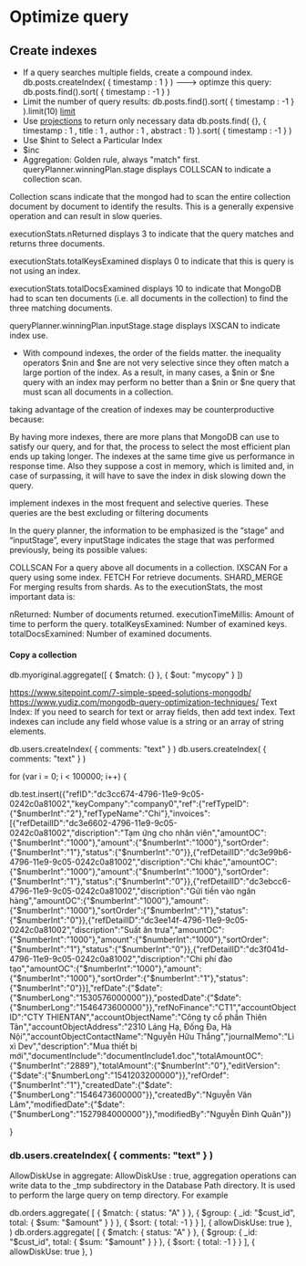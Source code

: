 # Optimize query
## Create indexes
-  If a query searches multiple fields, create a compound index. 
db.posts.createIndex( { timestamp : 1 } )
---> optimze this query:  db.posts.find().sort( { timestamp : -1 } )
- Limit the number of query results: db.posts.find().sort( { timestamp : -1 } ).limit(10)
[limit](https://docs.mongodb.com/manual/reference/method/cursor.limit/#cursor.limit)
- Use [projections](https://docs.mongodb.com/manual/tutorial/project-fields-from-query-results/#read-operations-projection) to return only necessary data
db.posts.find( {}, { timestamp : 1 , title : 1 , author : 1 , abstract : 1} ).sort( { timestamp : -1 } )
- Use $hint to Select a Particular Index
-  $inc 
- Aggregation: Golden rule, always "match" first.
queryPlanner.winningPlan.stage displays COLLSCAN to indicate a collection scan.

Collection scans indicate that the mongod had to scan the entire collection document by document to identify the results. This is a generally expensive operation and can result in slow queries.

executionStats.nReturned displays 3 to indicate that the query matches and returns three documents.

executionStats.totalKeysExamined displays 0 to indicate that this is query is not using an index.

executionStats.totalDocsExamined displays 10 to indicate that MongoDB had to scan ten documents (i.e. all documents in the collection) to find the three matching documents.

queryPlanner.winningPlan.inputStage.stage displays IXSCAN to indicate index use.

- With compound indexes, the order of the fields matter.
the inequality operators $nin and $ne are not very selective since they often match a large portion of the index. As a result, in many cases, a $nin or $ne query with an index may perform no better than a $nin or $ne query that must scan all documents in a collection.

taking advantage of the creation of indexes may be counterproductive because:

By having more indexes, there are more plans that MongoDB can use to satisfy our query, and for that, the process to select the most efficient plan ends up taking longer.
The indexes at the same time give us performance in response time. Also they suppose a cost in memory, which is limited and, in case of surpassing, it will have to save the index in disk slowing down the query.

 implement indexes in the most frequent and selective queries. These queries are the best excluding or filtering documents

 In the query planner, the information to be emphasized is the “stage” and “inputStage”, every inputStage indicates the stage that was performed previously, being its possible values:

COLLSCAN For a query above all documents in a collection.
IXSCAN For a query using some index.
FETCH For retrieve documents.
SHARD_MERGE For merging results from shards.
As to the executionStats, the most important data is:

nReturned: Number of documents returned.
executionTimeMillis: Amount of time to perform the query.
totalKeysExamined: Number of examined keys.
totalDocsExamined: Number of examined documents.

#### Copy a collection
db.myoriginal.aggregate([ { $match: {} }, { $out: "mycopy" } ])

https://www.sitepoint.com/7-simple-speed-solutions-mongodb/
https://www.yudiz.com/mongodb-query-optimization-techniques/
Text Index:
If you need to search for text or array fields, then add text index.
Text indexes can include any field whose value is a string or an array of string elements.

db.users.createIndex( { comments: "text" } )
db.users.createIndex( { comments: "text" } )

for (var i = 0; i < 100000; i++) {

db.test.insert({"refID":"dc3cc674-4796-11e9-9c05-0242c0a81002","keyCompany":"company0","ref":{"refTypeID":{"$numberInt":"2"},"refTypeName":"Chi"},"invoices":[{"refDetailID":"dc3e6602-4796-11e9-9c05-0242c0a81002","discription":"Tạm ứng cho nhân viên","amountOC":{"$numberInt":"1000"},"amount":{"$numberInt":"1000"},"sortOrder":{"$numberInt":"1"},"status":{"$numberInt":"0"}},{"refDetailID":"dc3e99b6-4796-11e9-9c05-0242c0a81002","discription":"Chi khác","amountOC":{"$numberInt":"1000"},"amount":{"$numberInt":"1000"},"sortOrder":{"$numberInt":"1"},"status":{"$numberInt":"0"}},{"refDetailID":"dc3ebcc6-4796-11e9-9c05-0242c0a81002","discription":"Gửi tiền vào ngân hàng","amountOC":{"$numberInt":"1000"},"amount":{"$numberInt":"1000"},"sortOrder":{"$numberInt":"1"},"status":{"$numberInt":"0"}},{"refDetailID":"dc3ee14f-4796-11e9-9c05-0242c0a81002","discription":"Suất ăn trưa","amountOC":{"$numberInt":"1000"},"amount":{"$numberInt":"1000"},"sortOrder":{"$numberInt":"1"},"status":{"$numberInt":"0"}},{"refDetailID":"dc3f041d-4796-11e9-9c05-0242c0a81002","discription":"Chi phí đào tạo","amountOC":{"$numberInt":"1000"},"amount":{"$numberInt":"1000"},"sortOrder":{"$numberInt":"1"},"status":{"$numberInt":"0"}}],"refDate":{"$date":{"$numberLong":"1530576000000"}},"postedDate":{"$date":{"$numberLong":"1546473600000"}},"refNoFinance":"CT1","accountObjectID":"CTY THIENTAN","accountObjectName":"Công ty cổ phần Thiên Tân","accountObjectAddress":"2310 Láng Hạ, Đống Đa, Hà Nội","accountObjectContactName":"Nguyễn Hữu Thắng","journalMemo":"Lì xì Dev","description":"Mua thiết bị mới","documentInclude":"documentInclude1.doc","totalAmountOC":{"$numberInt":"2889"},"totalAmount":{"$numberInt":"0"},"editVersion":{"$date":{"$numberLong":"1541203200000"}},"refOrdef":{"$numberInt":"1"},"createdDate":{"$date":{"$numberLong":"1546473600000"}},"createdBy":"Nguyễn Văn Lâm","modifiedDate":{"$date":{"$numberLong":"1527984000000"}},"modifiedBy":"Nguyễn Đình Quân"})

}



### db.users.createIndex( { comments: "text" } )

AllowDiskUse in aggregate:
AllowDiskUse : true, aggregation operations can write data to the _tmp subdirectory in the Database Path directory. It is used to perform the large query on temp directory. For example

db.orders.aggregate(
    [
            { $match: { status: "A" } },
            { $group: { _id: "$cust_id", total: { $sum: "$amount" } } },
            { $sort: { total: -1 } }
    ],
    {
            allowDiskUse: true
    },
)
db.orders.aggregate(
    [
            { $match: { status: "A" } },
            { $group: { _id: "$cust_id", total: { $sum: "$amount" } } },
            { $sort: { total: -1 } }
    ],
    {
            allowDiskUse: true
    },
)

